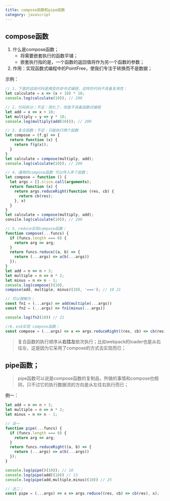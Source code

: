 ```yaml
---
title: compose函数和pipe函数
category: javascript
---
```


## compose函数

1. 什么是compose函数；
   - 将需要嵌套执行的函数平铺；
   - 嵌套执行指的是，一个函数的返回值将作为另一个函数的参数；
2. 作用：实现函数式编程中的PointFree，使我们专注于转换而不是数据；

示例：

```javascript
// 1、下面的这段代码是典型的命令式编程，这样的代码不具备复用性；
let calculate = x => (x + 10) * 10;
console.log(calculate(10)); // 200

// 2、代码拆分；不足：简化了，但是不具备函数式编程
let add = x => x + 10;
let multiply = y => y * 10;
console.log(multiply(add(10))); // 200

// 3、复合函数；不足：只能执行两个函数
let compose = (f,g) => {
  return function (x) {
    return f(g(x));
  }
}
let calculate = compose(multiply, add);
console.log(calculate(10)); // 200

// 4、通用的compose函数 可以传入多个函数；
let compose = function () {
  let args = [].slice.call(arguments);
  return function (x) {
    return args.reduceRight(function (res, cb) {
      return cb(res);
    }, x)
  }
}
let calculate = compose(multiply, add);
consile.log(calculate(10)); // 200

// 5、reduce实现compose函数；
function compose(...funcs) {
  if (funcs.length === 0) {
    return arg => arg;
  }
  return funcs.reduce((a, b) => {
    return (...args) => a(b(...args))
  });
}
let add = n => n + 3;
let multiple = n => n * 2;
let minus = n => n - 1;
console.log(compose()(10),
compose(add, multiple, minus)(10), '==='); // 10 21

// 可以理解为；
const fn1 = (...args) => add(multiple(...args))
const fn2 = (...args) => fn1(minus(...args))

console.log(fn2(10)) // 21

//6、es6实现 compose函数；
const compose = (...args) => x => args.reduceRight((res, cb) => cb(res), x);
```

> 复合函数的执行顺序从**右往左**依次执行；比如webpack的loader也是从右往左，这是因为它采用了compose的方式去实现而已；

## pipe函数；

> pipe函数可以说是compose函数的复制品，所做的事情和compose也相同，只不过它的执行数据流的方向是从左往右执行而已；

例一：

```javaScript
let add = n => n + 3;
let multiple = n => n * 2;
let minus = n => n - 1;

// 法一
function pipe(...funcs) {
  if (funcs.length === 0) {
    return arg => arg;
  }
  return funcs.reduceRight((a, b) => {
    return (...args) => a(b(...args))
  });
}

console.log(pipe()(10)); // 10
console.log(pipe(add)(10)) // 13
console.log(pipe(add,multiple,minus)(10)) // 25

// 法二；
const pipe = (...args) => x => args.reduce((res, cb) => cb(res), x);
```

